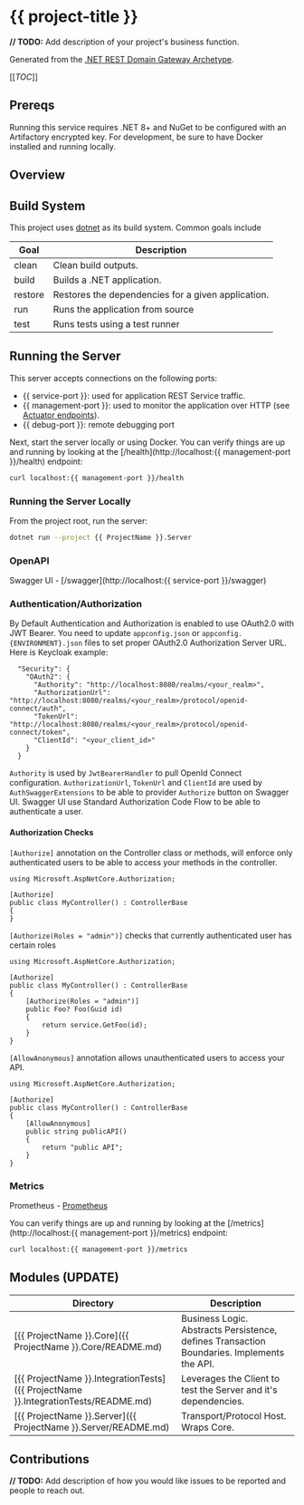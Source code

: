 # {{ project-title }}

**// TODO:** Add description of your project's business function.

Generated from the [.NET REST Domain Gateway Archetype](https://github.com/p6m-dev/dotnet-rest-domain-gateway.archetype).

[[_TOC_]]

## Prereqs
Running this service requires .NET 8+ and NuGet to be configured with an Artifactory encrypted key. 
For development, be sure to have Docker installed and running locally.

## Overview


## Build System
This project uses [dotnet](https://learn.microsoft.com/en-us/dotnet/core/tools/dotnet#general) as its build system. Common goals include

| Goal    | Description                                        |
|---------|----------------------------------------------------|
| clean   | Clean build outputs.                               |
| build   | Builds a .NET application.                         |
| restore | Restores the dependencies for a given application. |
| run     | Runs the application from source                   |
| test    | Runs tests using a test runner                     |

## Running the Server
This server accepts connections on the following ports:
- {{ service-port }}: used for application REST Service traffic.
- {{ management-port }}: used to monitor the application over HTTP (see [Actuator endpoints](https://docs.spring.io/spring-boot/docs/current/reference/html/actuator.html#actuator.endpoints)).
- {{ debug-port }}: remote debugging port


Next, start the server locally or using Docker. You can verify things are up and running by looking at the [/health](http://localhost:{{ management-port }}/health) endpoint:
```bash
curl localhost:{{ management-port }}/health
```

### Running the Server Locally
From the project root, run the server:
```bash
dotnet run --project {{ ProjectName }}.Server
```

### OpenAPI
Swagger UI - [/swagger](http://localhost:{{ service-port }}/swagger) 

### Authentication/Authorization
By Default Authentication and Authorization is enabled to use OAuth2.0 with JWT Bearer.
You need to update `appconfig.json` or `appconfig.{ENVIRONMENT}.json` files to set proper OAuth2.0 Authorization Server URL.
Here is Keycloak example:
```
  "Security": {
    "OAuth2": {
      "Authority": "http://localhost:8080/realms/<your_realm>",
      "AuthorizationUrl": "http://localhost:8080/realms/<your_realm>/protocol/openid-connect/auth",
      "TokenUrl": "http://localhost:8080/realms/<your_realm>/protocol/openid-connect/token",
      "ClientId": "<your_client_id>"
    }
  }
```
`Authority` is used by `JwtBearerHandler` to pull OpenId Connect configuration.
`AuthorizationUrl`, `TokenUrl` and `ClientId` are used by `AuthSwaggerExtensions` to be able to provider `Authorize` button on Swagger UI.
Swagger UI use Standard Authorization Code Flow to be able to authenticate a user.

#### Authorization Checks
`[Authorize]` annotation on the Controller class or methods, will enforce only authenticated users to be 
able to access your methods in the controller.
```
using Microsoft.AspNetCore.Authorization;

[Authorize]
public class MyController() : ControllerBase
{
}
```

`[Authorize(Roles = "admin")]` checks that currently authenticated user has certain roles
```
using Microsoft.AspNetCore.Authorization;

[Authorize]
public class MyController() : ControllerBase
{
    [Authorize(Roles = "admin")]
    public Foo? Foo(Guid id)
    {
        return service.GetFoo(id);
    }
}
```
`[AllowAnonymous]` annotation allows unauthenticated users to access your API.
```
using Microsoft.AspNetCore.Authorization;

[Authorize]
public class MyController() : ControllerBase
{
    [AllowAnonymous]
    public string publicAPI()
    {
        return "public API";
    }
}
```


### Metrics
Prometheus - [Prometheus](https://github.com/prometheus-net/prometheus-net)

You can verify things are up and running by looking at the [/metrics](http://localhost:{{ management-port }}/metrics) endpoint:
```bash
curl localhost:{{ management-port }}/metrics
```


## Modules (UPDATE)

| Directory                                                                 | Description                                                                                |
|---------------------------------------------------------------------------|--------------------------------------------------------------------------------------------|
| [{{ ProjectName }}.Core]({{ ProjectName }}.Core/README.md)                            | Business Logic. Abstracts Persistence, defines Transaction Boundaries. Implements the API. |
| [{{ ProjectName }}.IntegrationTests]({{ ProjectName }}.IntegrationTests/README.md)    | Leverages the Client to test the Server and it's dependencies.                             |
| [{{ ProjectName }}.Server]({{ ProjectName }}.Server/README.md)                        | Transport/Protocol Host.  Wraps Core.                                                      |

## Contributions
**// TODO:** Add description of how you would like issues to be reported and people to reach out.
